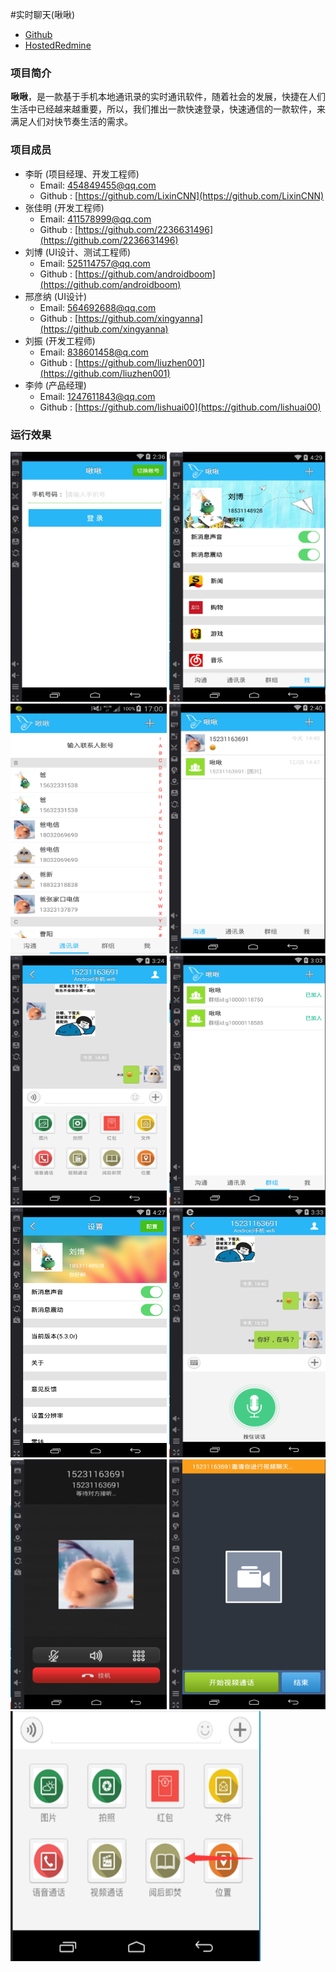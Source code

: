 #实时聊天(啾啾)

* [Github](https://github.com/LixinCNN/jiujiu) 
* [HostedRedmine](http://www.hostedredmine.com/projects/java_communicate/wiki)

### 项目简介

**啾啾**，是一款基于手机本地通讯录的实时通讯软件，随着社会的发展，快捷在人们生活中已经越来越重要，所以，我们推出一款快速登录，快速通信的一款软件，来满足人们对快节奏生活的需求。


### 项目成员

* 李昕 (项目经理、开发工程师) 
    * Email: <454849455@qq.com>
    * Github : [https://github.com/LixinCNN](https://github.com/LixinCNN)
* 张佳明 (开发工程师)
    * Email: <411578999@qq.com>
    * Github : [https://github.com/2236631496](https://github.com/2236631496)
* 刘博 (UI设计、测试工程师)
    * Email: <525114757@qq.com>
    * Github : [https://github.com/androidboom](https://github.com/androidboom)
* 邢彦纳 (UI设计)
    * Email: <564692688@qq.com>
    * Github : [https://github.com/xingyanna](https://github.com/xingyanna)
* 刘振 (开发工程师)
    * Email: <838601458@q.com>
    * Github : [https://github.com/liuzhen001](https://github.com/liuzhen001)
* 李帅 (产品经理) 
    * Email: <1247611843@qq.com>
    * Github : [https://github.com/lishuai00](https://github.com/lishuai00)

### 运行效果
<img src="../../image/实时聊天(啾啾)/1.png" width=250 height=400 />
<img src="../../image/实时聊天(啾啾)/2.png" width=250 height=400 />
<img src="../../image/实时聊天(啾啾)/3.png" width=250 height=400 />

<img src="../../image/实时聊天(啾啾)/4.png" width=250 height=400 />
<img src="../../image/实时聊天(啾啾)/6.png" width=250 height=400 />
<img src="../../image/实时聊天(啾啾)/7.png" width=250 height=400 />

<img src="../../image/实时聊天(啾啾)/8.png" width=250 height=400 />
<img src="../../image/实时聊天(啾啾)/9.png" width=250 height=400 />
<img src="../../image/实时聊天(啾啾)/10.png" width=250 height=400 />

<img src="../../image/实时聊天(啾啾)/11.png" width=250 height=400 />
<img src="../../image/实时聊天(啾啾)/5.png" width=400 height=400 />
